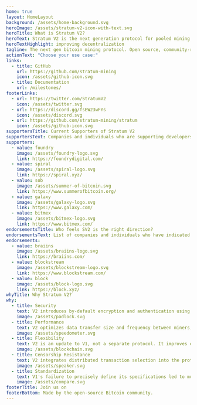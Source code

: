 ```yaml
---
home: true
layout: HomeLayout
background: /assets/home-background.svg
heroImage: /assets/stratum-v2-icon-with-text.svg
heroTitle: What is Stratum V2?
heroText: Stratum V2 is the next generation protocol for pooled mining. It focuses on making data transfers more efficient, reducing physical infrastructure requirements for mining operations, and increasing security. Additionally, Stratum V2 introduces three new sub-protocols that allow miners to select their own transaction sets through a negotiation process with pools,
heroTextHighlight: improving decentralization
tagline: The next gen bitcoin mining protocol. Open source, community-ran, complete implementation of Stratum V2.
actionText: "Choose your use case:"
links:
  - title: GitHub
    url: https://github.com/stratum-mining
    icon: /assets/github-icon.svg
  - title: Documentation
    url: /milestones/
footerLinks:
  - url: https://twitter.com/StratumV2
    icon: /assets/twitter.svg
  - url: https://discord.gg/fsEW23wFYs
    icon: /assets/discord.svg
  - url: https://github.com/stratum-mining/stratum
    icon: /assets/github-icon.svg
supportersTitle: Current Supporters of Stratum V2
supportersText: Companies and individuals who are supporting developers working on Stratum V2 community implementation.
supporters:
  - value: foundry
    image: /assets/foundry-logo.svg
    link: https://foundrydigital.com/
  - value: spiral
    image: /assets/spiral-logo.svg
    link: https://spiral.xyz/
  - value: sob
    image: /assets/summer-of-bitcoin.svg
    link: https://www.summerofbitcoin.org/
  - value: galaxy
    image: /assets/galaxy-logo.svg
    link: https://www.galaxy.com/
  - value: bitmex
    image: /assets/bitmex-logo.svg
    link: https://www.bitmex.com/
endorsementsTitle: Who feels SV2 is the right direction?
endorsementsText: List of companies and individuals who have indicated SV2 is the right direction for the industry.
endorsements:
  - value: braiins
    image: /assets/braiins-logo.svg
    link: https://braiins.com/
  - value: blockstream
    image: /assets/blockstream-logo.svg
    link: https://www.blockstream.com/
  - value: block
    image: /assets/block-logo.svg
    link: https://block.xyz/
whyTitle: Why Stratum V2?
why:
  - title: Security
    text: V2 introduces by-default encryption and authentication using the NOISE protocol, hardening the Stratum protocol against v1’s known man-in-the-middle attack vectors.
    image: /assets/padlock.svg
  - title: Performance
    text: V2 optimizes data transfer size and frequency between miners, proxies, & pool operators. Faster, more efficient communication means higher submission rates and reduced variance in hash rate (in turn, miner payouts).
    image: /assets/speedometer.svg
  - title: Flexibility
    text: V2 is an update to V1, not a separate protocol. It improves on the logic and framework of V1, allowing for incremental and modular improvements by miners and mining pools currently using stratum V1. Critically, v1 implementations can efficiently communicate with v2 implementations with minimal tradeoffs via either pool or client side proxy translations.
    image: /assets/blockchain.svg
  - title: Censorship Resistance
    text: V2 integrates distributed transaction selection into the protocol itself. End-miners can build and select their own transactions sets and block templates, further decentralizing the Bitcoin Network.
    image: /assets/speaker.svg
  - title: Standardization
    text: V1's failure to precisely define its specifications led to multiple semicompatible implementations with varying dialects. Stratum V2 precisely defines its protocol parameters to ensure cross-compatibility between and among pools and end-mining devices.
    image: /assets/compare.svg
footerTitle: Join us on
footerBottom: Made by the open-source Bitcoin community.
---
```

